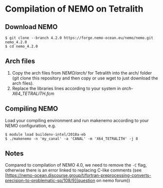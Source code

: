 # Compilation of NEMO on Tetralith
## Download NEMO

    $ git clone --branch 4.2.0 https://forge.nemo-ocean.eu/nemo/nemo.git nemo_4.2.0
    $ cd nemo_4.2.0

## Arch files

1. Copy the arch files from *NEMO/arch/* for Tetralith into the arch/ folder
   (git clone this repository and
   then copy or use wget to just download the arch files).
2. Replace the libraries lines according to your system in
   *arch-X64_TETRALITH.fcm*

## Compiling NEMO

Load your compiling environment and
run makenemo according to your NEMO configuration, e.g.

    $ module load buildenv-intel/2018a-eb
    $ ./makenemo -n 'my_canal' -a 'CANAL' -m 'X64_TETRALITH' -j 8


## Notes

Compared to compilation of NEMO 4.0, we need to remove the `-C` flag, otherwise
there is an error linked to replacing C-like comments
(see [https://nemo-ocean.discourse.group/t/fortran-preprocessing-converts-precision-to-problematic-sp/108/9](question on nemo forum))
